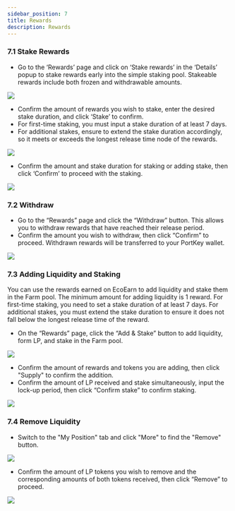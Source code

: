 ```yaml
---
sidebar_position: 7
title: Rewards
description: Rewards
---
```



### 7.1 **Stake Rewards**

-   Go to the ‘Rewards’ page and click on ‘Stake rewards’ in the ‘Details’ popup to stake rewards early into the simple staking pool. Stakeable rewards include both frozen and withdrawable amounts.

![](/img/4.4.1.1.png)

-   Confirm the amount of rewards you wish to stake, enter the desired stake duration, and click ‘Stake’ to confirm.
-   For first-time staking, you must input a stake duration of at least 7 days.
-   For additional stakes, ensure to extend the stake duration accordingly, so it meets or exceeds the longest release time node of the rewards.

![](/img/4.4.1.3.png)

-   Confirm the amount and stake duration for staking or adding stake, then click ‘Confirm’ to proceed with the staking.

![](/img/4.4.1.5.png)

### 7.2 **Withdraw**

-   Go to the “Rewards” page and click the “Withdraw” button. This allows you to withdraw rewards that have reached their release period.
-   Confirm the amount you wish to withdraw, then click “Confirm” to proceed. Withdrawn rewards will be transferred to your PortKey wallet.

![](/img/4.4.2.1.png)

### 7.3 **Adding Liquidity and Staking**

You can use the rewards earned on EcoEarn to add liquidity and stake them in the Farm pool. The minimum amount for adding liquidity is 1 reward. For first-time staking, you need to set a stake duration of at least 7 days. For additional stakes, you must extend the stake duration to ensure it does not fall below the longest release time of the reward.

-   On the “Rewards” page, click the “Add & Stake” button to add liquidity, form LP, and stake in the Farm pool.

![](/img/4.3.1.2.png)

-   Confirm the amount of rewards and tokens you are adding, then click "Supply" to confirm the addition.
-   Confirm the amount of LP received and stake simultaneously, input the lock-up period, then click “Confirm stake” to confirm staking.

![](/img/4.3.1.4.png)

### 7.4 **Remove Liquidity**

-   Switch to the "My Position" tab and click "More" to find the "Remove" button.

![](/img/4.3.2.1.png)

-   Confirm the amount of LP tokens you wish to remove and the corresponding amounts of both tokens received, then click “Remove” to proceed.

![](/img/4.3.2.2.png)
